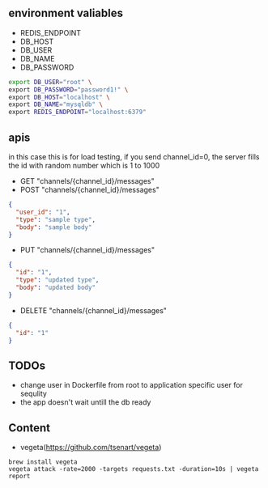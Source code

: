 ## environment valiables

- REDIS_ENDPOINT
- DB_HOST
- DB_USER
- DB_NAME
- DB_PASSWORD

```sh
export DB_USER="root" \
export DB_PASSWORD="password1!" \
export DB_HOST="localhost" \
export DB_NAME="mysqldb" \
export REDIS_ENDPOINT="localhost:6379"
```

## apis

in this case this is for load testing, if you send channel_id=0, the server fills the id with random number which is 1 to 1000

* GET "channels/{channel_id}/messages"
* POST "channels/{channel_id}/messages"
```json
{
  "user_id": "1",
  "type": "sample type",
  "body": "sample body"
}
```

* PUT "channels/{channel_id}/messages"
```json
{
  "id": "1",
  "type": "updated type",
  "body": "updated body"
}
```

* DELETE "channels/{channel_id}/messages"
```json
{
  "id": "1"
}
```


## TODOs

* change user in Dockerfile from root to application specific user for sequlity
* the app doesn't wait untill the db ready


## Content


* vegeta(https://github.com/tsenart/vegeta)
```
brew install vegeta
vegeta attack -rate=2000 -targets requests.txt -duration=10s | vegeta report
```


